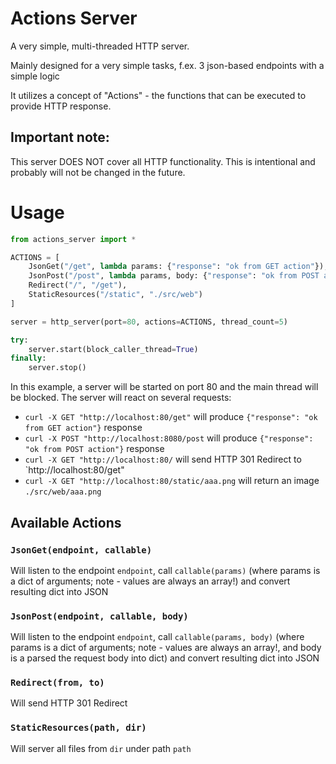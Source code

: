 # Actions Server

A very simple, multi-threaded HTTP server.

Mainly designed for a very simple tasks, f.ex. 3 json-based endpoints with a simple logic

It utilizes a concept of "Actions" - the functions that can be executed to provide HTTP response.

## Important note:

This server DOES NOT cover all HTTP functionality. This is intentional and probably will not be changed in the future.

# Usage

```python
from actions_server import *

ACTIONS = [
    JsonGet("/get", lambda params: {"response": "ok from GET action"}),
    JsonPost("/post", lambda params, body: {"response": "ok from POST action"}),
    Redirect("/", "/get"),
    StaticResources("/static", "./src/web")
]

server = http_server(port=80, actions=ACTIONS, thread_count=5)

try:
    server.start(block_caller_thread=True)
finally:
    server.stop()

```

In this example, a server will be started on port 80 and the main thread will be blocked. The server will react on
several requests:

* `curl -X GET "http://localhost:80/get"` will produce `{"response": "ok from GET action"}` response
* `curl -X POST "http://localhost:8080/post` will produce `{"response": "ok from POST action"}` response
* `curl -X GET "http://localhost:80/` will send HTTP 301 Redirect to `http://localhost:80/get"
* `curl -X GET "http://localhost:80/static/aaa.png` will return an image `./src/web/aaa.png`

## Available Actions

### `JsonGet(endpoint, callable)`

Will listen to the endpoint `endpoint`, call `callable(params)` (where params is a dict of arguments; note - values are
always an array!) and convert resulting dict into JSON

### `JsonPost(endpoint, callable, body)`

Will listen to the endpoint `endpoint`, call `callable(params, body)` (where params is a dict of arguments; note -
values are always an array!, and body is a parsed the request body into dict) and convert resulting dict into JSON

### `Redirect(from, to)`

Will send HTTP 301 Redirect

### `StaticResources(path, dir)`

Will server all files from `dir` under path `path`